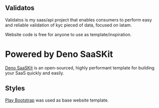 ## Validatos

Validatos is my saas/api project that enables consumers to perform easy and
reliable validation of kyc pieced of data, focused on latam.

Website code is free for anyone to use as template/inspiration.

# Powered by Deno SaaSKit

[Deno SaaSKit](https://deno.com/saaskit) is an open-sourced, highly performant
template for building your SaaS quickly and easily.

## Styles

[Play Bootstrap](https://github.com/uideck/play-bootstrap) was used as base
website template.
